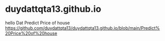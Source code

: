 # duydattqta13.github.io
hello Dat
Predict Price of house
https://github.com/duydattqta13/duydattqta13.github.io/blob/main/Predict%20Price%20of%20house
